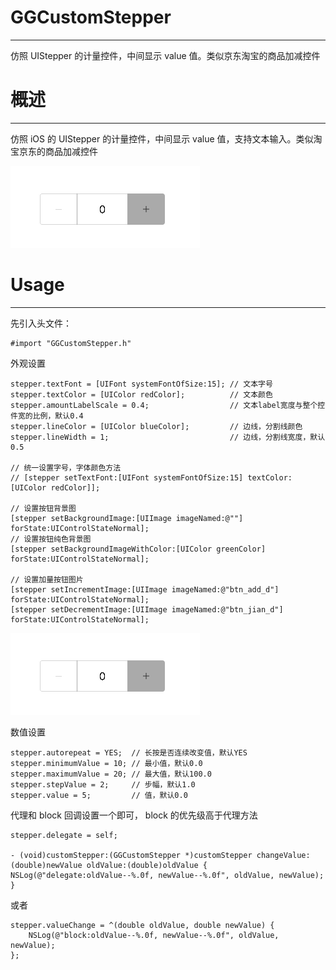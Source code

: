 # GGCustomStepper
---
仿照 UIStepper 的计量控件，中间显示 value 值。类似京东淘宝的商品加减控件  
  
    
# 概述
---
仿照 iOS 的 UIStepper 的计量控件，中间显示 value 值，支持文本输入。类似淘宝京东的商品加减控件 
 
![image](https://github.com/251143492/GGCustomStepper/blob/master/GGCustomStepper.png)

# Usage
---
先引入头文件：  

	#import "GGCustomStepper.h"

外观设置
	
    stepper.textFont = [UIFont systemFontOfSize:15]; // 文本字号
    stepper.textColor = [UIColor redColor];          // 文本颜色
    stepper.amountLabelScale = 0.4;                  // 文本label宽度与整个控件宽的比例，默认0.4
    stepper.lineColor = [UIColor blueColor];         // 边线，分割线颜色
    stepper.lineWidth = 1;                           // 边线，分割线宽度，默认0.5
    
    // 统一设置字号，字体颜色方法
    // [stepper setTextFont:[UIFont systemFontOfSize:15] textColor:[UIColor redColor]];
    
    // 设置按钮背景图
    [stepper setBackgroundImage:[UIImage imageNamed:@""] forState:UIControlStateNormal];
    // 设置按钮纯色背景图
    [stepper setBackgroundImageWithColor:[UIColor greenColor] forState:UIControlStateNormal];
    
    // 设置加量按钮图片
    [stepper setIncrementImage:[UIImage imageNamed:@"btn_add_d"] forState:UIControlStateNormal];
    [stepper setDecrementImage:[UIImage imageNamed:@"btn_jian_d"] forState:UIControlStateNormal];

![image](https://github.com/251143492/GGCustomStepper/blob/master/GGCustomStepper.png)

数值设置

	stepper.autorepeat = YES;  // 长按是否连续改变值，默认YES
    stepper.minimumValue = 10; // 最小值，默认0.0
    stepper.maximumValue = 20; // 最大值，默认100.0
    stepper.stepValue = 2;     // 步幅，默认1.0
    stepper.value = 5;         // 值，默认0.0

代理和 block 回调设置一个即可， block 的优先级高于代理方法

	stepper.delegate = self;
	
	- (void)customStepper:(GGCustomStepper *)customStepper changeValue:(double)newValue oldValue:(double)oldValue {
    NSLog(@"delegate:oldValue--%.0f, newValue--%.0f", oldValue, newValue);
	}
或者

    stepper.valueChange = ^(double oldValue, double newValue) {
        NSLog(@"block:oldValue--%.0f, newValue--%.0f", oldValue, newValue);
    };

